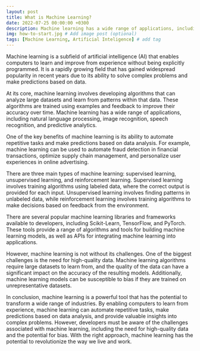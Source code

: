 ```yaml
---
layout: post
title: What is Machine Learning?
date: 2022-07-25 00:00:00 +0300
description: Machine learning has a wide range of applications, including natural language processing, image recognition, speech recognition, and predictive analytics. # Add post description (optional)
img: how-to-start.jpg # Add image post (optional)
tags: [Machine Learning, Artificial Inteligence] # add tag
---
```

Machine learning is a subfield of artificial intelligence (AI) that enables computers to learn and improve from experience without being explicitly programmed. It is a rapidly growing field that has gained widespread popularity in recent years due to its ability to solve complex problems and make predictions based on data.

At its core, machine learning involves developing algorithms that can analyze large datasets and learn from patterns within that data. These algorithms are trained using examples and feedback to improve their accuracy over time. Machine learning has a wide range of applications, including natural language processing, image recognition, speech recognition, and predictive analytics.

One of the key benefits of machine learning is its ability to automate repetitive tasks and make predictions based on data analysis. For example, machine learning can be used to automate fraud detection in financial transactions, optimize supply chain management, and personalize user experiences in online advertising.

There are three main types of machine learning: supervised learning, unsupervised learning, and reinforcement learning. Supervised learning involves training algorithms using labeled data, where the correct output is provided for each input. Unsupervised learning involves finding patterns in unlabeled data, while reinforcement learning involves training algorithms to make decisions based on feedback from the environment.

There are several popular machine learning libraries and frameworks available to developers, including Scikit-Learn, TensorFlow, and PyTorch. These tools provide a range of algorithms and tools for building machine learning models, as well as APIs for integrating machine learning into applications.

However, machine learning is not without its challenges. One of the biggest challenges is the need for high-quality data. Machine learning algorithms require large datasets to learn from, and the quality of the data can have a significant impact on the accuracy of the resulting models. Additionally, machine learning models can be susceptible to bias if they are trained on unrepresentative datasets.

In conclusion, machine learning is a powerful tool that has the potential to transform a wide range of industries. By enabling computers to learn from experience, machine learning can automate repetitive tasks, make predictions based on data analysis, and provide valuable insights into complex problems. However, developers must be aware of the challenges associated with machine learning, including the need for high-quality data and the potential for bias. With the right approach, machine learning has the potential to revolutionize the way we live and work.
